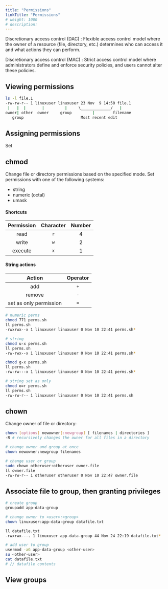 ```yaml
---
title: "Permissions"
linkTitle: "Permissions"
# weight: 1000
# description:
---
```


Discretionary access control (DAC)
: Flexible access control model where the owner of a resource (file, directory, etc.) determines who can access it and what actions they can perform.

Discretionary access control (MAC)
: Strict access control model where administrators define and enforce security policies, and users cannot alter these policies.

## Viewing permissions

```bash
ls -l file.1 
-rw-rw-r-- 1 linuxuser linuxuser 23 Nov  9 14:50 file.1
 |   |  |       |         |     \_____________/   |
owner| other  owner     group         |        filename
   group                         Most recent edit

```

## Assigning permissions

Set 
## chmod

Change file or directory permissions based on the specified mode. Set permissions with one of the following systems:
- string 
- numeric (octal)
- umask

#### Shortcuts

| Permission | Character | Number |
|:-:|:-:|:-:|
| read    | `r` | 4 |
| write   | `w` | 2 |
| execute | `x` | 1 |

#### String actions

| Action | Operator |
|:-:|:-:|
| add | `+` |
| remove | `-` |
| set as only permission | `=` |

```bash
# numeric perms 
chmod 771 perms.sh
ll perms.sh 
-rwxrwx--x 1 linuxuser linuxuser 0 Nov 10 22:41 perms.sh*

# string
chmod u-x perms.sh 
ll perms.sh 
-rw-rwx--x 1 linuxuser linuxuser 0 Nov 10 22:41 perms.sh*

chmod g-x perms.sh 
ll perms.sh 
-rw-rw---x 1 linuxuser linuxuser 0 Nov 10 22:41 perms.sh*

# string set as only
chmod o=r perms.sh 
ll perms.sh 
-rw-rw-r-- 1 linuxuser linuxuser 0 Nov 10 22:41 perms.sh
```



## chown

Change owner of file or directory:

```bash
chown [options] newowner[:newgroup] [ filenames | directories ]
-R # recursively changes the owner for all files in a directory

# change owner and group at once
chown newowner:newgroup filenames

# change user or group
sudo chown otheruser:otheruser owner.file 
ll owner.file 
-rw-rw-r-- 1 otheruser otheruser 0 Nov 10 22:47 owner.file
```

## Associate file to group, then granting privileges

```bash
# create group
groupadd app-data-group

# change owner to <user>:<group>
chown linuxuser:app-data-group datafile.txt 

ll datafile.txt 
-rwxrwx---. 1 linuxuser app-data-group 44 Nov 24 22:19 datafile.txt*

# add user to group
usermod -aG app-data-group <other-user>
su <other-user>
cat datafile.txt 
# // datafile contents
```

## View groups